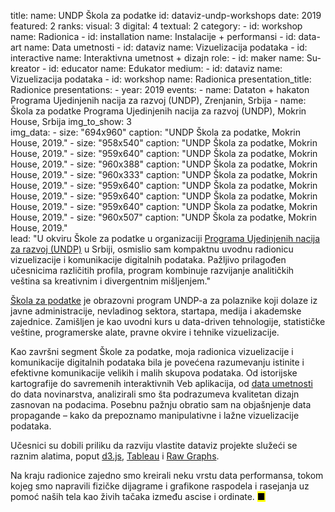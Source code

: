 title: 
    name: UNDP Škola za podatke
id: dataviz-undp-workshops
date: 2019
featured: 2
ranks:
    visual: 3
    digital: 4 
    textual: 2
category: 
    - id: workshop
      name: Radionica
    - id: installation
      name: Instalacije + performansi
    - id: data-art
      name: Data umetnosti
    - id: dataviz
      name: Vizuelizacija podataka
    - id: interactive
      name: Interaktivna umetnost + dizajn
role:
    - id: maker
      name: Su-kreator
    - id: educator
      name: Edukator
medium:
    - id: dataviz
      name: Vizuelizacija podataka
    - id: workshop
      name: Radionica
presentation_title: Radionice
presentations:
    - year: 2019
      events:
        - name: <span class='italic-style'>Dataton + hakaton Programa Ujedinjenih nacija za razvoj (UNDP)</span>, Zrenjanin, Srbija
        - name: <span class='italic-style'>Škola za podatke Programa Ujedinjenih nacija za razvoj (UNDP)</span>, Mokrin House, Srbija
img_to_show: 3       
img_data:
    - size: "694x960"
      caption: "UNDP Škola za podatke, Mokrin House, 2019."
    - size: "958x540"
      caption: "UNDP Škola za podatke, Mokrin House, 2019."
    - size: "959x640"
      caption: "UNDP Škola za podatke, Mokrin House, 2019."
    - size: "960x388"
      caption: "UNDP Škola za podatke, Mokrin House, 2019."
    - size: "960x333"
      caption: "UNDP Škola za podatke, Mokrin House, 2019."
    - size: "959x640"
      caption: "UNDP Škola za podatke, Mokrin House, 2019."
    - size: "959x640"
      caption: "UNDP Škola za podatke, Mokrin House, 2019."
    - size: "959x640"
      caption: "UNDP Škola za podatke, Mokrin House, 2019."
    - size: "960x507"
      caption: "UNDP Škola za podatke, Mokrin House, 2019."      
lead: "U okviru Škole za podatke u organizaciji <a href='https://www.rs.undp.org/content/serbia/en/home.html' target='_blank'>Programa Ujedinjenih nacija za razvoj (UNDP)</a> u Srbiji, osmislio sam kompaktnu uvodnu radionicu vizuelizacije i komunikacije digitalnih podataka. Pažljivo prilagođen učesnicima različitih profila, program kombinuje razvijanje analitičkih veština sa kreativnim i divergentnim mišljenjem."

<a href='https://www.rs.undp.org/content/serbia/en/home/presscenter/articles/2019/otvorene-prijave-za-jesenju-kolu-za-podatke.html' target='_blank'>Škola za podatke</a> je obrazovni program UNDP-a za polaznike koji dolaze iz javne administracije, nevladinog sektora, startapa, medija i akademske zajednice. Zamišljen je kao uvodni kurs u <span class='italic-style'>data-driven</span> tehnologije, statističke veštine, programerske alate, pravne okvire i tehnike vizuelizacije.

Kao završni segment Škole za podatke, moja radionica vizuelizacije i komunikacije digitalnih podataka bila je povećena razumevanju istinite i efektivne komunikacije velikih i malih skupova podataka. Od istorijske kartografije do savremenih interaktivnih Veb aplikacija, od <a href='/rad/projekti/category/data-art'>data umetnosti</a> do data novinarstva, analizirali smo šta podrazumeva kvalitetan dizajn zasnovan na podacima. Posebnu pažnju obratio sam na objašnjenje data propagande – kako da prepoznamo manipulativne i lažne vizuelizacije podataka.

Učesnici su dobili priliku da razviju vlastite <span class='italic-style'>dataviz</span> projekte služeći se raznim alatima, poput <a href='https://d3js.org/' target='_blank'>d3.js</a>, <a href='https://www.tableau.com/' target='_blank'>Tableau</a> i <a href='https://rawgraphs.io/' target='_blank'>Raw Graphs</a>.

Na kraju radionice zajedno smo kreirali neku vrstu <span class='italic-style'>data performansa</span>, tokom kojeg smo napravili fizičke dijagrame i grafikone raspodela i rasejanja uz pomoć naših tela kao živih tačaka između ascise i ordinate. <mark>&#9632;</mark>